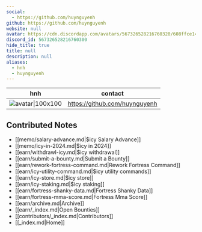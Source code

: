 ```yaml
---
social: 
  - https://github.com/huynguyenh
github: https://github.com/huynguyenh
website: null
avatar: https://cdn.discordapp.com/avatars/567326528216760320/608ffce140ad8830f6e2308763c7a127
discord_id: 567326528216760300
hide_title: true
title: null
description: null
aliases: 
  - hnh
  - huynguyenh
---
```

<div class="profile"/>

| hnh                                                                                                        | contact                       |
| ---------------------------------------------------------------------------------------------------------- | ----------------------------- |
| ![avatar\|100x100](https://cdn.discordapp.com/avatars/567326528216760320/608ffce140ad8830f6e2308763c7a127) | https://github.com/huynguyenh |

## Contributed Notes

- [[memo/salary-advance.md|$icy Salary Advance]]
- [[memo/icy-in-2024.md|$icy in 2024]]
- [[earn/withdrawl-icy.md|$icy withdrawal]]
- [[earn/submit-a-bounty.md|Submit a Bounty]]
- [[earn/rework-fortress-command.md|Rework Fortress Command]]
- [[earn/icy-utility-command.md|$icy utility commands]]
- [[earn/icy-store.md|$icy store]]
- [[earn/icy-staking.md|$icy staking]]
- [[earn/fortress-shanky-data.md|Fortress Shanky Data]]
- [[earn/fortress-mma-score.md|Fortress Mma Score]]
- [[earn/archive.md|Archive]]
- [[earn/_index.md|Open Bounties]]
- [[contributors/_index.md|Contributors]]
- [[_index.md|Home]]